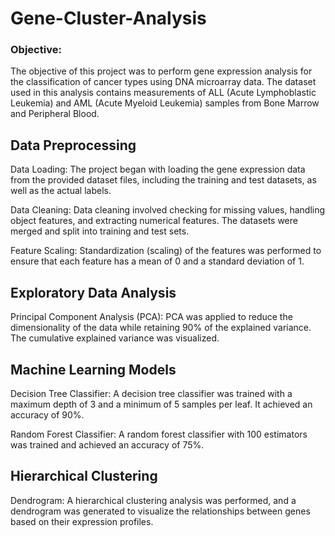 # Gene-Cluster-Analysis

### Objective: 
The objective of this project was to perform gene expression analysis for the classification of cancer types using DNA microarray data. The dataset used in this analysis contains measurements of ALL (Acute Lymphoblastic Leukemia) and AML (Acute Myeloid Leukemia) samples from Bone Marrow and Peripheral Blood.

## Data Preprocessing

Data Loading: The project began with loading the gene expression data from the provided dataset files, including the training and test datasets, as well as the actual labels.

Data Cleaning: Data cleaning involved checking for missing values, handling object features, and extracting numerical features. The datasets were merged and split into training and test sets.

Feature Scaling: Standardization (scaling) of the features was performed to ensure that each feature has a mean of 0 and a standard deviation of 1.

## Exploratory Data Analysis

Principal Component Analysis (PCA): PCA was applied to reduce the dimensionality of the data while retaining 90% of the explained variance. The cumulative explained variance was visualized.

## Machine Learning Models

Decision Tree Classifier: A decision tree classifier was trained with a maximum depth of 3 and a minimum of 5 samples per leaf. It achieved an accuracy of 90%.

Random Forest Classifier: A random forest classifier with 100 estimators was trained and achieved an accuracy of 75%.

## Hierarchical Clustering

Dendrogram: A hierarchical clustering analysis was performed, and a dendrogram was generated to visualize the relationships between genes based on their expression profiles.
